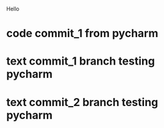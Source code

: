 Hello

# code commit_1 from pycharm
# text commit_1 branch testing pycharm
# text commit_2 branch testing pycharm

